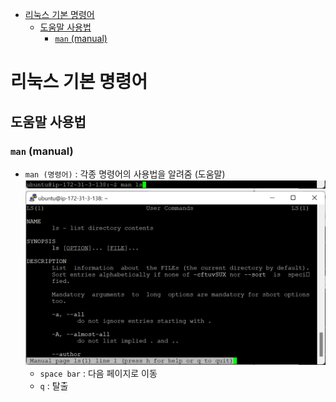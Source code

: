- [리눅스 기본 명령어](#리눅스-기본-명령어)
  - [도움말 사용법](#도움말-사용법)
    - [`man` (manual)](#man-manual)

# 리눅스 기본 명령어

## 도움말 사용법

### `man` (manual)

- `man (명령어)` : 각종 명령어의 사용법을 알려줌 (도움말)
  ![](imgs/img35.png)
  ![](imgs/img36.png)
  - `space bar` : 다음 페이지로 이동
  - `q` : 탈출
